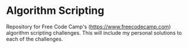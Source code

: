 # Algorithm Scripting

Repository for Free Code Camp's (https://www.freecodecamp.com) algorithm scripting challenges. This will include my personal solutions to each of the challenges.
